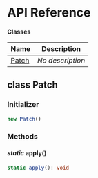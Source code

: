 # API Reference

**Classes**

Name|Description
----|-----------
[Patch](#awscdk-81-patch-patch)|*No description*



## class Patch  <a id="awscdk-81-patch-patch"></a>




### Initializer




```ts
new Patch()
```



### Methods


#### *static* apply() <a id="awscdk-81-patch-patch-apply"></a>



```ts
static apply(): void
```







